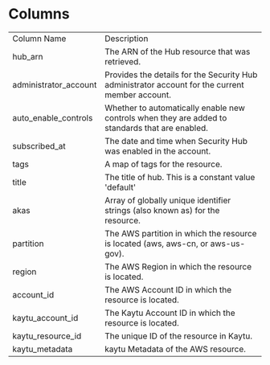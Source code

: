 # Columns  

<table>
	<tr><td>Column Name</td><td>Description</td></tr>
	<tr><td>hub_arn</td><td>The ARN of the Hub resource that was retrieved.</td></tr>
	<tr><td>administrator_account</td><td>Provides the details for the Security Hub administrator account for the current member account.</td></tr>
	<tr><td>auto_enable_controls</td><td>Whether to automatically enable new controls when they are added to standards that are enabled.</td></tr>
	<tr><td>subscribed_at</td><td>The date and time when Security Hub was enabled in the account.</td></tr>
	<tr><td>tags</td><td>A map of tags for the resource.</td></tr>
	<tr><td>title</td><td>The title of hub. This is a constant value 'default'</td></tr>
	<tr><td>akas</td><td>Array of globally unique identifier strings (also known as) for the resource.</td></tr>
	<tr><td>partition</td><td>The AWS partition in which the resource is located (aws, aws-cn, or aws-us-gov).</td></tr>
	<tr><td>region</td><td>The AWS Region in which the resource is located.</td></tr>
	<tr><td>account_id</td><td>The AWS Account ID in which the resource is located.</td></tr>
	<tr><td>kaytu_account_id</td><td>The Kaytu Account ID in which the resource is located.</td></tr>
	<tr><td>kaytu_resource_id</td><td>The unique ID of the resource in Kaytu.</td></tr>
	<tr><td>kaytu_metadata</td><td>kaytu Metadata of the AWS resource.</td></tr>
</table>
